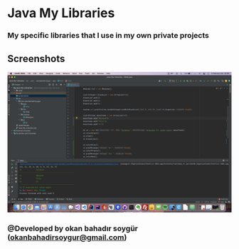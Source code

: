 # Java My Libraries
 
### My specific libraries that I use in my own private projects
## Screenshots

![Screenshot](screenshots/v1.png)

 
 
### @Developed by okan bahadır soygür (okanbahadirsoygur@gmail.com)




